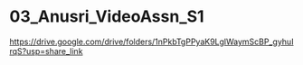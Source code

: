 # 03_Anusri_VideoAssn_S1
https://drive.google.com/drive/folders/1nPkbTgPPyaK9LglWaymScBP_gyhuIrqS?usp=share_link
